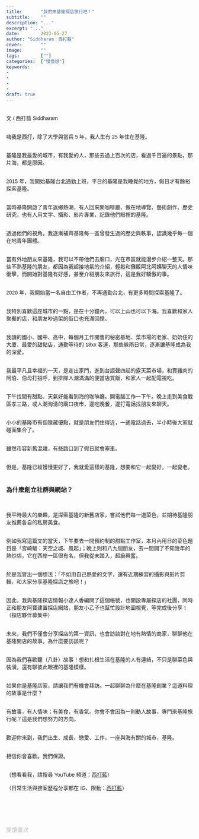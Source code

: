 ```yaml
---
title:       "我們來基隆探店旅行吧！"
subtitle:    ""
description: "..."
excerpt: "..."
date:        2023-05-27
author: "Siddharam｜西打藍"
cover:       ""
image:       ""
tags:        [""]
categories:  ["慢慢想"]
keywords:
- 
- 
- 
- 
draft: true
---
```


<article style="font-family: 'Noto Sans TC', '微軟正黑體', sans-serif; font-weight: 300;">

<br>文 / 西打藍 Siddharam<br><br>

嗨我是西打，除了大學與當兵 5 年，我人生有 25 年住在基隆。<br><br>

基隆是我最愛的城市，有我愛的人，那些去過上百次的店，看過千百遍的景點，那片海，都是原因。<br><br>

2015 年，我開始基隆台北通勤上班，平日的基隆是我睡覺的地方，假日才有餘裕探索基隆。<br><br>

當時基隆開啟了青年返鄉熱潮，有人回來開咖啡廳、做在地導覽、藝術創作、歷史研究，也有人用文字、攝影、影片專業，記錄他們眼裡的基隆。<br><br>

透過他們的視角，我逐漸補齊基隆每一區曾發生過的歷史與軼事，認識幾乎每一個在地青年團體。<br><br>

當有外地朋友來基隆，我可以不帶他們去廟口，光在市區就能漫步介紹一整天。那些不熟基隆的朋友，都因為我超接地氣的介紹，輕鬆和攤販阿北阿姨聊天的人情味衝擊，而開始對基隆有好感，甚至介紹朋友來旅行，這是我好驕傲的事。<br><br>

2020 年，我開始當一名自由工作者，不再通勤台北，有更多時間探索基隆了。<br><br>

我特別喜歡這座城市的一點，是在十分鐘內，可以上山也可以下海。我喜歡和家人聚餐的店，和朋友吵過架的街口也充滿回憶。<br><br>

我讀的國小、國中、高中，每個月工作開會的秘密基地、菜市場的老家、奶奶住的大廈、最愛的甜點店，通勤等待的 18xx 客運，那些躲雨日常，逐漸讓基隆成為我的深愛。<br><br>

我最平凡且幸福的一天，是走出家門，進到台語聲四起的露天菜市場，和賣雞肉的阿伯、伯母打招呼，到排隊人潮滿滿的便當店買飯，和家人一起配電視吃。<br><br>

下午找間有甜點、天氣好能看到海的咖啡廳，開電腦工作一下午。晚上走到美食戰區孝三路，或人潮洶湧的廟口夜市，邊吃晚餐，邊打電話找朋友來聊天。<br><br>

小小的基隆市有個隱藏優點，就是朋友們住得近，一通電話過去，半小時後大家就碰面集合了。<br><br>

雖然市容新舊混雜，有些路口到了假日就會塞車。<br><br>

但是，基隆已經慢慢更好了，我就愛這樣的基隆，想要和它一起變好，一起變老。<br><br>

<h3 class="article-h1-color">為什麼創立社群與網站？</h3><br>

我平時最大的樂趣，是探索基隆的新舊店家，嘗試他們每一道菜色，並期待基隆朋友推薦各自的私房美食。<br><br>

例如我寫這篇文的當天，下午要去一間預約制的甜點工作室，本月內用日的菜色題目是「宮崎駿：天空之城、風起」；晚上則和八九個朋友，去一間開了不知幾年的熱炒店，它在西岸一區很有名，但我從未踏入，超級興奮。<br><br>

於是我冒出一個想法：「不如用自己熱愛的文字，還有近期練習的攝影與影片剪輯，和大家分享基隆探店之旅吧！」<br><br>

因此，我與基隆探店情報小達人香編開了這個帳號，也開設專屬探店的社團，同時正和朋友阿寶建置探店網站，朋友小乙子也幫忙設計地圖視覺，等完成後分享！（探店夥伴募集中）<br><br>

未來，我們不僅會分享探店的第一資訊，也會訪談對在地有熱情的商家，聊聊他在基隆開店的故事。為什麼要訪談呢？<br><br>

因為我們喜歡聽（八卦）故事！想和扎根生活在基隆的人有連結，不只是聊菜色與裝潢，還有聊彼此眼裡的基隆模樣。<br><br>

如果你是基隆店家，請讓我們有機會拜訪。一起聊聊為什麼在基隆創業？這道料理的故事是什麼？<br><br>

有故事，有人情味；有美食，有香氣。你會不會因為一則動人故事，專門來基隆旅行呢？這是我們想努力的方向。<br><br>

歡迎你來到，我們出生、成長、戀愛、工作，一座與海有關的城市，基隆。<br><br>

相信你會喜歡。我們保證。<br><br>


（想看看我，請搜尋 YouTube 頻道：<a href="https://www.youtube.com/@siddblue" target="_blank">西打藍</a>）<br><br>
（日常生活與接案歷程分享都在 IG、限動：<a href="https://www.instagram.com/sidd.blue/" target="_blank">西打藍</a>）<br><br>

<!-- <h3 class="article-h1-color"></h3><br> -->

<br><br><br>

</article>

<div style="color: #bfbfbf; font-size: 15px;" id="busuanzi_container_page_pv">
  閱讀量<span id="busuanzi_value_page_pv"></span>次
</div>

<script src="../../js/post.js"></script>
